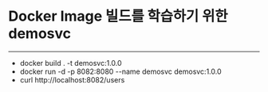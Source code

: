 # Docker Image 빌드를 학습하기 위한 demosvc
---------------------
* docker build . -t demosvc:1.0.0
* docker run -d -p 8082:8080 --name demosvc demosvc:1.0.0
* curl http://localhost:8082/users
